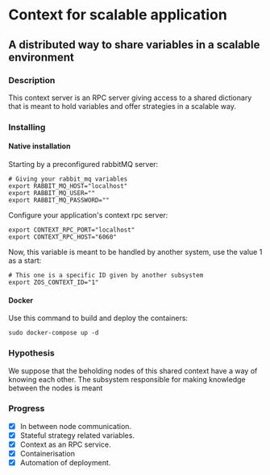 # Context for scalable application

## A distributed way to share variables in a scalable environment

### Description

This context server is an RPC server giving access to a shared dictionary that is meant to hold variables and offer strategies in a scalable way.


### Installing

#### Native installation
Starting by a preconfigured rabbitMQ server:

    # Giving your rabbit_mq variables
    export RABBIT_MQ_HOST="localhost"
    export RABBIT_MQ_USER=""
    export RABBIT_MQ_PASSWORD=""

Configure your application's context rpc server: 

    export CONTEXT_RPC_PORT="localhost"
    export CONTEXT_RPC_HOST="6060"

Now, this variable is meant to be handled by another system, use the value 1 as a start:

    # This one is a specific ID given by another subsystem
    export ZOS_CONTEXT_ID="1"

#### Docker

Use this command to build and deploy the containers:

    sudo docker-compose up -d

### Hypothesis

We suppose that the beholding nodes of this shared context have a way of knowing each other. The subsystem responsible for making knowledge between the nodes is meant 

### Progress
    
- [x] In between node communication.
- [x] Stateful strategy related variables.
- [x] Context as an RPC service.
- [x] Containerisation
- [x] Automation of deployment.